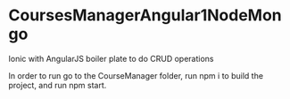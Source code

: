 # CoursesManagerAngular1NodeMongo

Ionic with AngularJS boiler plate to do CRUD operations

In order to run go to the CourseManager folder, run npm i to build the project, and run npm start.

